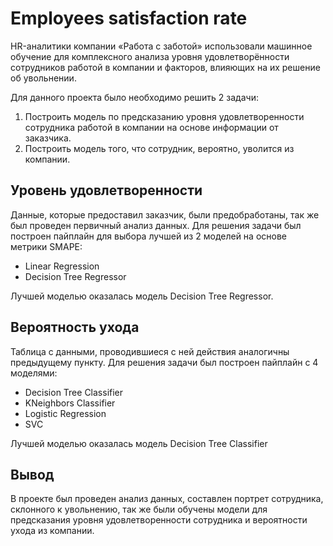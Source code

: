 # Employees satisfaction rate

HR-аналитики компании «Работа с заботой» использовали машинное обучение для комплексного анализа уровня удовлетворённости сотрудников работой в компании и факторов, влияющих на их решение об увольнении. 

Для данного проекта было необходимо решить 2 задачи:
1) Построить модель по предсказанию уровня удовлетворенности сотрудника работой в компании на основе информации от заказчика.
2) Построить модель того, что сотрудник, вероятно, уволится из компании.

## Уровень удовлетворенности
Данные, которые предоставил заказчик, были предобработаны, так же был проведен первичный анализ данных.
Для решения задачи был построен пайплайн для выбора лучшей из 2 моделей на основе метрики SMAPE:
* Linear Regression
* Decision Tree Regressor

Лучшей моделью оказалась модель Decision Tree Regressor.

## Вероятность ухода
Таблица с данными, проводившиеся с ней действия аналогичны предыдущему пункту.
Для решения задачи был построен пайплайн с 4 моделями:
* Decision Tree Classifier
* KNeighbors Classifier
* Logistic Regression
* SVC

Лучшей моделью оказалась модель Decision Tree Classifier
## Вывод
В проекте был проведен анализ данных, составлен портрет сотрудника, склонного к увольнению, так же были обучены модели для предсказания уровня удовлетворенности сотрудника и вероятности ухода из компании.
